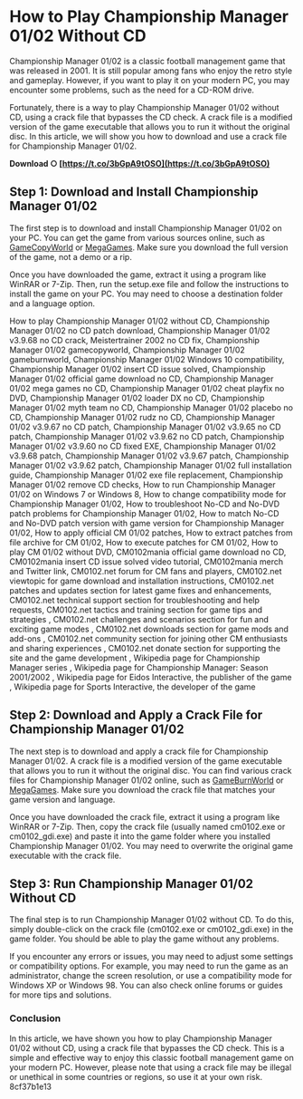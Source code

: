 # How to Play Championship Manager 01/02 Without CD
 
Championship Manager 01/02 is a classic football management game that was released in 2001. It is still popular among fans who enjoy the retro style and gameplay. However, if you want to play it on your modern PC, you may encounter some problems, such as the need for a CD-ROM drive.
 
Fortunately, there is a way to play Championship Manager 01/02 without CD, using a crack file that bypasses the CD check. A crack file is a modified version of the game executable that allows you to run it without the original disc. In this article, we will show you how to download and use a crack file for Championship Manager 01/02.
 
**Download ○ [https://t.co/3bGpA9tOSO](https://t.co/3bGpA9tOSO)**


 
## Step 1: Download and Install Championship Manager 01/02
 
The first step is to download and install Championship Manager 01/02 on your PC. You can get the game from various sources online, such as [GameCopyWorld](https://www.gamecopyworld.com/games/pc_championship_manager_0102.shtml) or [MegaGames](https://megagames.com/download/266784/0). Make sure you download the full version of the game, not a demo or a rip.
 
Once you have downloaded the game, extract it using a program like WinRAR or 7-Zip. Then, run the setup.exe file and follow the instructions to install the game on your PC. You may need to choose a destination folder and a language option.
 
How to play Championship Manager 01/02 without CD,  Championship Manager 01/02 no CD patch download,  Championship Manager 01/02 v3.9.68 no CD crack,  Meistertrainer 2002 no CD fix,  Championship Manager 01/02 gamecopyworld,  Championship Manager 01/02 gameburnworld,  Championship Manager 01/02 Windows 10 compatibility,  Championship Manager 01/02 insert CD issue solved,  Championship Manager 01/02 official game download no CD,  Championship Manager 01/02 mega games no CD,  Championship Manager 01/02 cheat playfix no DVD,  Championship Manager 01/02 loader DX no CD,  Championship Manager 01/02 myth team no CD,  Championship Manager 01/02 placebo no CD,  Championship Manager 01/02 rudz no CD,  Championship Manager 01/02 v3.9.67 no CD patch,  Championship Manager 01/02 v3.9.65 no CD patch,  Championship Manager 01/02 v3.9.62 no CD patch,  Championship Manager 01/02 v3.9.60 no CD fixed EXE,  Championship Manager 01/02 v3.9.68 patch,  Championship Manager 01/02 v3.9.67 patch,  Championship Manager 01/02 v3.9.62 patch,  Championship Manager 01/02 full installation guide,  Championship Manager 01/02 exe file replacement,  Championship Manager 01/02 remove CD checks,  How to run Championship Manager 01/02 on Windows 7 or Windows 8,  How to change compatibility mode for Championship Manager 01/02,  How to troubleshoot No-CD and No-DVD patch problems for Championship Manager 01/02,  How to match No-CD and No-DVD patch version with game version for Championship Manager 01/02,  How to apply official CM 01/02 patches,  How to extract patches from file archive for CM 01/02,  How to execute patches for CM 01/02,  How to play CM 01/02 without DVD,  CM0102mania official game download no CD,  CM0102mania insert CD issue solved video tutorial,  CM0102mania merch and Twitter link,  CM0102.net forum for CM fans and players,  CM0102.net viewtopic for game download and installation instructions,  CM0102.net patches and updates section for latest game fixes and enhancements,  CM0102.net technical support section for troubleshooting and help requests,  CM0102.net tactics and training section for game tips and strategies ,  CM0102.net challenges and scenarios section for fun and exciting game modes ,  CM0102.net downloads section for game mods and add-ons ,  CM0102.net community section for joining other CM enthusiasts and sharing experiences ,  CM0102.net donate section for supporting the site and the game development ,  Wikipedia page for Championship Manager series ,  Wikipedia page for Championship Manager: Season 2001/2002 ,  Wikipedia page for Eidos Interactive, the publisher of the game ,  Wikipedia page for Sports Interactive, the developer of the game
 
## Step 2: Download and Apply a Crack File for Championship Manager 01/02
 
The next step is to download and apply a crack file for Championship Manager 01/02. A crack file is a modified version of the game executable that allows you to run it without the original disc. You can find various crack files for Championship Manager 01/02 online, such as [GameBurnWorld](https://www.gameburnworld.com/gp/gamefixes/championshipmanager20012002.shtml) or [MegaGames](https://megagames.com/fixes/championship-manager-0102). Make sure you download the crack file that matches your game version and language.
 
Once you have downloaded the crack file, extract it using a program like WinRAR or 7-Zip. Then, copy the crack file (usually named cm0102.exe or cm0102\_gdi.exe) and paste it into the game folder where you installed Championship Manager 01/02. You may need to overwrite the original game executable with the crack file.
 
## Step 3: Run Championship Manager 01/02 Without CD
 
The final step is to run Championship Manager 01/02 without CD. To do this, simply double-click on the crack file (cm0102.exe or cm0102\_gdi.exe) in the game folder. You should be able to play the game without any problems.
 
If you encounter any errors or issues, you may need to adjust some settings or compatibility options. For example, you may need to run the game as an administrator, change the screen resolution, or use a compatibility mode for Windows XP or Windows 98. You can also check online forums or guides for more tips and solutions.
 
### Conclusion
 
In this article, we have shown you how to play Championship Manager 01/02 without CD, using a crack file that bypasses the CD check. This is a simple and effective way to enjoy this classic football management game on your modern PC. However, please note that using a crack file may be illegal or unethical in some countries or regions, so use it at your own risk.
 8cf37b1e13
 
